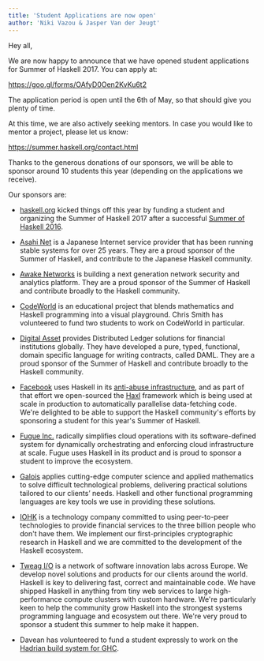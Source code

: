 ```yaml
---
title: 'Student Applications are now open'
author: 'Niki Vazou & Jasper Van der Jeugt'
---
```


Hey all,

We are now happy to announce that we have opened student applications for Summer
of Haskell 2017.  You can apply at:

<https://goo.gl/forms/OAfyD0Oen2KvKu6t2>

The application period is open until the 6th of May, so that should give you
plenty of time.

At this time, we are also actively seeking mentors.  In case you would like to
mentor a project, please let us know:

<https://summer.haskell.org/contact.html>

Thanks to the generous donations of our sponsors, we will be able to sponsor
around 10 students this year (depending on the applications we receive).

Our sponsors are:

- [haskell.org](http://haskell.org) kicked things off this year by funding a
  student and organizing the Summer of Haskell 2017 after a successful
  [Summer of Haskell 2016](https://mail.haskell.org/pipermail/haskell-cafe/2016-December/125702.html).

- [Asahi Net](https://asahi-net.jp/en/) is a Japanese Internet service provider
  that has been running stable systems for over 25 years.  They are a proud
  sponsor of the Summer of Haskell, and contribute to the Japanese Haskell
  community.

- [Awake Networks](http://www.awakenetworks.com/) is building a next generation
  network security and analytics platform.  They are a proud sponsor of the
  Summer of Haskell and contribute broadly to the Haskell community.

- [CodeWorld](http://code.world/) is an educational project that blends
  mathematics and Haskell programming into a visual playground.  Chris Smith has
  volunteered to fund two students to work on CodeWorld in particular.

- [Digital Asset](http://digitalasset.com/) provides Distributed Ledger
  solutions for financial institutions globally. They have developed a pure,
  typed, functional, domain specific language for writing contracts, called
  DAML.  They are a proud sponsor of the Summer of Haskell and contribute
  broadly to the Haskell community.

- [Facebook](http://facebook.com/) uses Haskell in its [anti-abuse
  infrastructure](https://code.facebook.com/posts/745068642270222/fighting-spam-with-haskell/),
  and as part of that effort we open-sourced the
  [Haxl](https://github.com/facebook/Haxl) framework which is being used at
  scale in production to automatically parallelise data-fetching code.  We're
  delighted to be able to support the Haskell community's efforts by sponsoring
  a student for this year's Summer of Haskell.

- [Fugue Inc.](http://fugue.co/) radically simplifies cloud operations with its
  software-defined system for dynamically orchestrating and enforcing cloud
  infrastructure at scale.  Fugue uses Haskell in its product and is proud to
  sponsor a student to improve the ecosystem.

- [Galois](http://galois.com/) applies cutting-edge computer science and applied
  mathematics to solve difficult technological problems, delivering practical
  solutions tailored to our clients’ needs.  Haskell and other functional
  programming languages are key tools we use in providing these solutions.

- [IOHK](https://iohk.io/) is a technology company committed to using
  peer-to-peer technologies to provide financial services to the three billion
  people who don't have them.  We implement our first-principles cryptographic
  research in Haskell and we are committed to the development of the Haskell
  ecosystem.

- [Tweag I/O](http://tweag.io) is a network of software innovation labs across
  Europe. We develop novel solutions and products for our clients around the
  world. Haskell is key to delivering fast, correct and maintainable code. We
  have shipped Haskell in anything from tiny web services to large
  high-performance compute clusters with custom hardware. We're particularly
  keen to help the community grow Haskell into the strongest systems programming
  language and ecosystem out there. We're very proud to sponsor a student this
  summer to help make it happen.

- Davean has volunteered to fund a student expressly to work on the
  [Hadrian build system for GHC](/ideas.html#hadrian-ghc).
